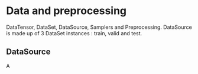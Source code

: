 # Data and preprocessing #
DataTensor, DataSet, DataSource, Samplers and Preprocessing.
DataSource is made up of 3 DataSet instances : train, valid and test.

## DataSource ##
A 